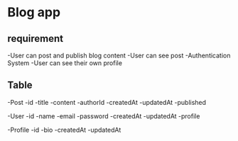 # Blog app

## requirement

-User can post and publish blog content
-User can see post
-Authentication System
-User can see their own profile

## Table

-Post
  -id
  -title
  -content
  -authorId
  -createdAt
  -updatedAt
  -published

-User
  -id
  -name
  -email
  -password
  -createdAt
  -updatedAt
  -profile

-Profile
  -id
  -bio
  -createdAt
  -updatedAt

